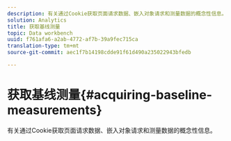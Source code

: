 ```yaml
---
description: 有关通过Cookie获取页面请求数据、嵌入对象请求和测量数据的概念性信息。
solution: Analytics
title: 获取基线测量
topic: Data workbench
uuid: f761afa6-a2ab-4772-af7b-39a9fec715ca
translation-type: tm+mt
source-git-commit: aec1f7b14198cdde91f61d490a235022943bfedb

---
```



# 获取基线测量{#acquiring-baseline-measurements}

有关通过Cookie获取页面请求数据、嵌入对象请求和测量数据的概念性信息。

